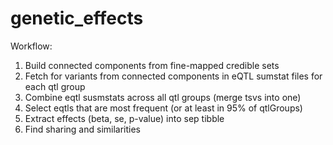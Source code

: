 # genetic_effects

Workflow:

1. Build connected components from fine-mapped credible sets
2. Fetch for variants from connected components in eQTL sumstat files for each qtl group
3. Combine eqtl susmstats across all qtl groups (merge tsvs into one)
4. Select eqtls that are most frequent (or at least in 95% of qtlGroups)
5. Extract effects (beta, se, p-value) into sep tibble
6. Find sharing and similarities